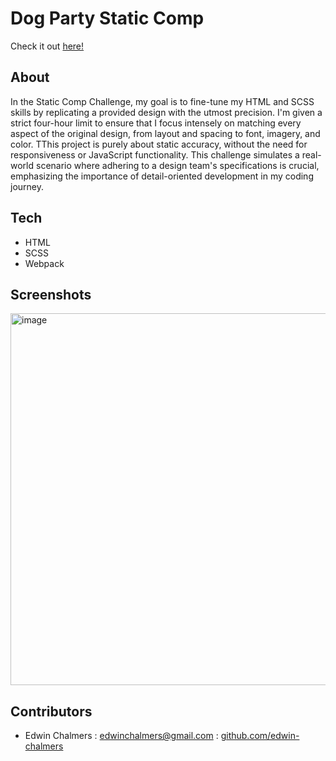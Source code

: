 # Dog Party Static Comp

Check it out [here!](https://edwin-chalmers.github.io/dog-party/)

## About
In the Static Comp Challenge, my goal is to fine-tune my HTML and SCSS skills by replicating a provided design with the utmost precision. I'm given a strict four-hour limit to ensure that I focus intensely on matching every aspect of the original design, from layout and spacing to font, imagery, and color. TThis project is purely about static accuracy, without the need for responsiveness or JavaScript functionality. This challenge simulates a real-world scenario where adhering to a design team's specifications is crucial, emphasizing the importance of detail-oriented development in my coding journey.

## Tech

  - HTML
  - SCSS
  - Webpack

## Screenshots
<img width="595" alt="image" src="https://github.com/edwin-chalmers/dog-party/assets/149631946/2874d87e-c0c1-405d-88bf-515ef16287a6">

## Contributors
- Edwin Chalmers : edwinchalmers@gmail.com : [github.com/edwin-chalmers](https://github.com/edwin-chalmers)
